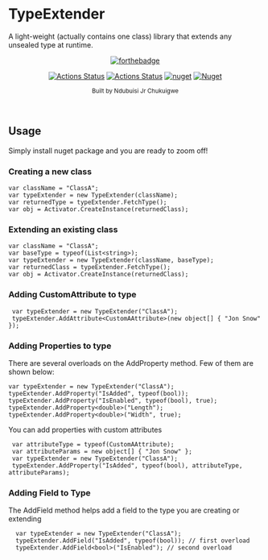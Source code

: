 # TypeExtender
A light-weight (actually contains one class) library that extends any unsealed type at runtime.

 <div align="center" >
  
 [![forthebadge](https://forthebadge.com/images/badges/made-with-c-sharp.svg)](https://forthebadge.com)
 
 
 [![Actions Status](https://github.com/NdubuisiJr/TypeExtender/workflows/test/badge.svg?style=flat-square)](https://github.com/NdubuisiJr/TypeExtender/actions)
 [![Actions Status](https://github.com/NdubuisiJr/TypeExtender/workflows/Deployment/badge.svg?style=flat-square)](https://github.com/NdubuisiJr/TypeExtender/actions)
 [![nuget](https://img.shields.io/nuget/v/TypeExtender.svg?style=flat-square)](https://www.nuget.org/packages/TypeExtender/)
 [![Nuget](https://img.shields.io/nuget/dt/TypeExtender?style=flat-square)](https://www.nuget.org/packages/TypeExtender/)

<sub>Built by Ndubuisi Jr Chukuigwe</sub>
</div><br>


## Usage
Simply install nuget package and you are ready to zoom off!
### Creating a new class
```
var className = "ClassA";
var typeExtender = new TypeExtender(className);
var returnedType = typeExtender.FetchType();
var obj = Activator.CreateInstance(returnedClass);
```

### Extending an existing class
```
var className = "ClassA";
var baseType = typeof(List<string>);
var typeExtender = new TypeExtender(className, baseType);
var returnedClass = typeExtender.FetchType();
var obj = Activator.CreateInstance(returnedClass);
```

### Adding CustomAttribute to type
```
 var typeExtender = new TypeExtender("ClassA");
 typeExtender.AddAttribute<CustomAAttribute>(new object[] { "Jon Snow" });
```
### Adding Properties to type
There are several overloads on the AddProperty method. Few of them are shown below:
```
var typeExtender = new TypeExtender("ClassA");
typeExtender.AddProperty("IsAdded", typeof(bool));
typeExtender.AddProperty("IsEnabled", typeof(bool), true);
typeExtender.AddProperty<double>("Length");
typeExtender.AddProperty<double>("Width", true);
```
You can add properties with custom attributes
```
 var attributeType = typeof(CustomAAttribute);
 var attributeParams = new object[] { "Jon Snow" };
 var typeExtender = new TypeExtender("ClassA");
 typeExtender.AddProperty("IsAdded", typeof(bool), attributeType, attributeParams);
```

### Adding Field to Type
The AddField method helps add a field to the type you are creating or extending
```
  var typeExtender = new TypeExtender("ClassA");
  typeExtender.AddField("IsAdded", typeof(bool)); // first overload
  typeExtender.AddField<bool>("IsEnabled"); // second overload
```
